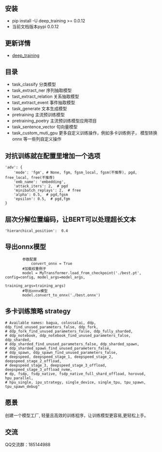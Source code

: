 ## 安装

- pip install -U deep_training >= 0.0.12
- 当前文档版本pypi 0.0.12

## 更新详情

- [deep_training](https://github.com/ssbuild/deep_training)

## 目录

- task_classify 分类模型
- task_extract_ner 序列抽取模型
- tast_extract_relation 关系抽取模型
- tast_extract_event 事件抽取模型
- task_generate 文本生成模型
- pretraining 主流预训练模型
- pretraining_poetry 主流预训练模型应用项目
- task_sentence_vector 句向量模型
- task_custom_muti_gpu 更多自定义训练操作，例如多卡训练例子， 模型转换onnx 等一些列自定义操作

## 对抗训练就在配置里增加一个选项
    'adv': {
        'mode': 'fgm', # None, fgm, fgsm_local, fgsm(不推荐), pgd, free_local, free(不推荐)
        'emb_name': 'embedding',
        'attack_iters': 2,  # pgd
        'minibatch_replays': 2,  # free
        'alpha': 0.5,  # pgd,fgsm
        'epsilon': 0.5,  # pgd,fgm
    }

## 层次分解位置编码，让BERT可以处理超长文本
    'hierarchical_position':  0.4 

## 导出onnx模型
```
        参数配置
            convert_onnx = True
        #加载权重例子
        model = MyTransformer.load_from_checkpoint('./best.pt', config=config, model_args=model_args,
                                                       training_args=training_args)
        #导出onnx模型
        model.convert_to_onnx('./best.onnx')

```
## 多卡训练策略 strategy

    # Available names: bagua, colossalai, ddp, ddp_find_unused_parameters_false, ddp_fork,
    # ddp_fork_find_unused_parameters_false, ddp_fully_sharded,
    # ddp_notebook, ddp_notebook_find_unused_parameters_false, ddp_sharded,
    # ddp_sharded_find_unused_parameters_false, ddp_sharded_spawn,
    # ddp_sharded_spawn_find_unused_parameters_false,
    # ddp_spawn, ddp_spawn_find_unused_parameters_false,
    # deepspeed, deepspeed_stage_1, deepspeed_stage_2, deepspeed_stage_2_offload,
    # deepspeed_stage_3, deepspeed_stage_3_offload, deepspeed_stage_3_offload_nvme,
    # dp, fsdp, fsdp_native, fsdp_native_full_shard_offload, horovod, hpu_parallel,
    # hpu_single, ipu_strategy, single_device, single_tpu, tpu_spawn, tpu_spawn_debug"

## 愿景

创建一个模型工厂, 轻量且高效的训练程序，让训练模型更容易,更轻松上手。

## 交流

QQ交流群：185144988
